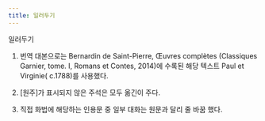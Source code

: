 ```yaml
---
title: 일러두기
---
```


일러두기

1. 번역 대본으로는 Bernardin de Saint-Pierre, 
Œuvres complètes
(Classiques Garnier, tome. I, Romans et Contes, 2014)에 수록된 해당 텍스트 
Paul et Virginie(
c.1788)를 사용했다.

2. [원주]가 표시되지 않은 주석은 모두 옮긴이 주다.

3. 직접 화법에 해당하는 인용문 중 일부 대화는 원문과 달리 줄 바꿈 했다.
